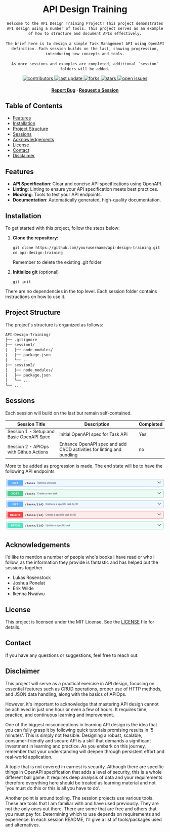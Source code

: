 <div align="center">

  <h1>API Design Training</h1>
  
    Welcome to the API Design Training Project! This project demonstrates API design using a number of tools. This project serves as an example of how to structure and document APIs effectively.

    The brief here is to design a simple Task Management API using OpenAPI definition. Each session builds on the last, showing progression, introducing new concepts and tools.

    As more sessions and examples are completed, additional `session` folders will be added.

<!-- Badges -->
<p>
<a href="https://github.com/craigashields/api-design-training/graphs/contributors">
    <img src="https://img.shields.io/github/contributors/craigashields/api-design-training" alt="contributors" />
</a>
<a href="">
    <img src="https://img.shields.io/github/last-commit/craigashields/api-design-training" alt="last update" />
</a>
<a href="https://github.com/craigashields/api-design-training/network/members">
    <img src="https://img.shields.io/github/forks/craigashields/api-design-training" alt="forks" />
</a>
<a href="https://github.com/craigashields/api-design-training/stargazers">
    <img src="https://img.shields.io/github/stars/craigashields/api-design-training" alt="stars" />
</a>
<a href="https://github.com/craigashields/api-design-training/issues/">
    <img src="https://img.shields.io/github/issues/craigashields/api-design-training" alt="open issues" />
</a>
</p>  
<h4>
    <a href="https://github.com/craigashields/api-design-training/issues/">Report Bug</a>
  <span> · </span>
    <a href="https://github.com/craigashields/api-design-training/issues/">Request a Session</a>
  </h4>
</div>

## Table of Contents

- [Features](#features)
- [Installation](#installation)
- [Project Structure](#project-structure)
- [Sessions](#sessions)
- [Acknowledgements](#acknowledgements)
- [License](#license)
- [Contact](#contact)
- [Disclaimer](#disclaimer)

## Features

- **API Specification**: Clear and concise API specifications using OpenAPI.
- **Linting**: Linting to ensure your API specification meets best practices.
- **Mocking**: Tools to test your API endpoints.
- **Documentation**: Automatically generated, high-quality documentation.

## Installation

To get started with this project, follow the steps below:

1. **Clone the repository:**

   ```
   git clone https://github.com/yourusername/api-design-training.git
   cd api-design-training
   ```

   Remember to delete the existing .git folder

2. **Initialize git** (optional)

   ```
   git init
   ```

There are no dependencies in the top level. Each session folder contains instructions on how to use it.

## Project Structure

The project's structure is organized as follows:

```
API-Design-Training/
├── .gitignore
├── session1/
│   ├── node_modules/
│   ├── package.json
│   └── ...
├── session2/
│   ├── node_modules/
│   ├── package.json
│   └── ...
└── ...
```

## Sessions

Each session will build on the last but remain self-contained.

| Session Title                            | Description                                                            | Completed |
| ---------------------------------------- | ---------------------------------------------------------------------- | --------- |
| Session 1 - Setup and Basic OpenAPI Spec | Initial OpenAPI spec for Task API                                      | Yes       |
| Session 2 - APIOps with Github Actions   | Enhance OpenAPI spec and add CI/CD activities for linting and bundling | no        |

More to be added as progression is made. The end state will be to have the following API endpoints

![API Operations](./images/TaskManagementAPI.png)

## Acknowledgements

I'd like to mention a number of people who's books I have read or who I follow, as the information they provide is fantastic and has helped put the sessions together.

- Lukas Rosenstock
- Joshua Ponelat
- Erik Wilde
- Ikenna Nwaiwu

## License

This project is licensed under the MIT License. See the [LICENSE](LICENSE) file for details.

## Contact

If you have any questions or suggestions, feel free to reach out:

## Disclaimer

This project will serve as a practical exercise in API design, focusing on essential features such as CRUD operations, proper use of HTTP methods, and JSON data handling, along with the basics of APIOps.

However, it's important to acknowledge that mastering API design cannot be achieved in just one hour or even a few of hours. It requires time, practice, and continuous learning and improvement.

One of the biggest misconceptions in learning API design is the idea that you can fully grasp it by following quick tutorials promising results in '5 minutes'. This is simply not feasible. Designing a robust, scalable, consumer-friendly and secure API is a skill that demands a significant investment in learning and practice. As you embark on this journey, remember that your understanding will deepen through persistent effort and real-world application.

A topic that is not covered in earnest is security. Although there are specific things in OpenAPI specification that adds a level of security, this is a whole different ball game. It requires deep analysis of data and your requirements therefore everything here should be treated as learning material and not 'you must do this or this is all you have to do'.

Another point is around tooling. The session projects use various tools. These are tools that I am familiar with and have used previously. They are not the only ones out there. There are some that are free and others that you must pay for. Determining which to use depends on requirements and experience. In each session README, I'll give a list of tools/packages used and alternatives.
